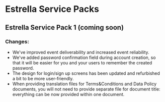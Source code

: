 # Estrella Service Packs

## Estrella Service Pack 1 (coming soon)

### Changes:

* We've improved event deliverability and increased event reliability.
* We've added password confirmation field during account creation, so that it will be easier for you and your users to remember the created password.
* The design for login/sign up screens has been updated and refurbished a bit to be more user-friendly.
* When providing translation files for Terms\&Conditions and Data Policy documents, you will not need to provide separate file for document title: everything can be now provided within one document.

